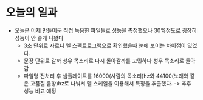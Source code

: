 # 오늘의 일과

- 오늘은 어제 만들어둔 직접 녹음한 파일들로 성능을 측정했으나 30%정도로 굉장히 성능이 안 좋게 나왔다
  - 3초 단위로 자르니 멜 스펙트로그램으로 확인했을때 눈에 보이는 차이점이 있었다.
  - 문장 단위로 갈까 성우 목소리로 다시 돌아갈까를 고민하다 성우 목소리로 돌아감
  - 파일명 전처리 후 샘플레이트를 16000(사람의 목소리)hz와 44100(노래와 같은 고품질 음향)hz로 나눠서 멜 스케일을 이용해서 특징을 추출했다. -> 추후 성능 비교 예정
